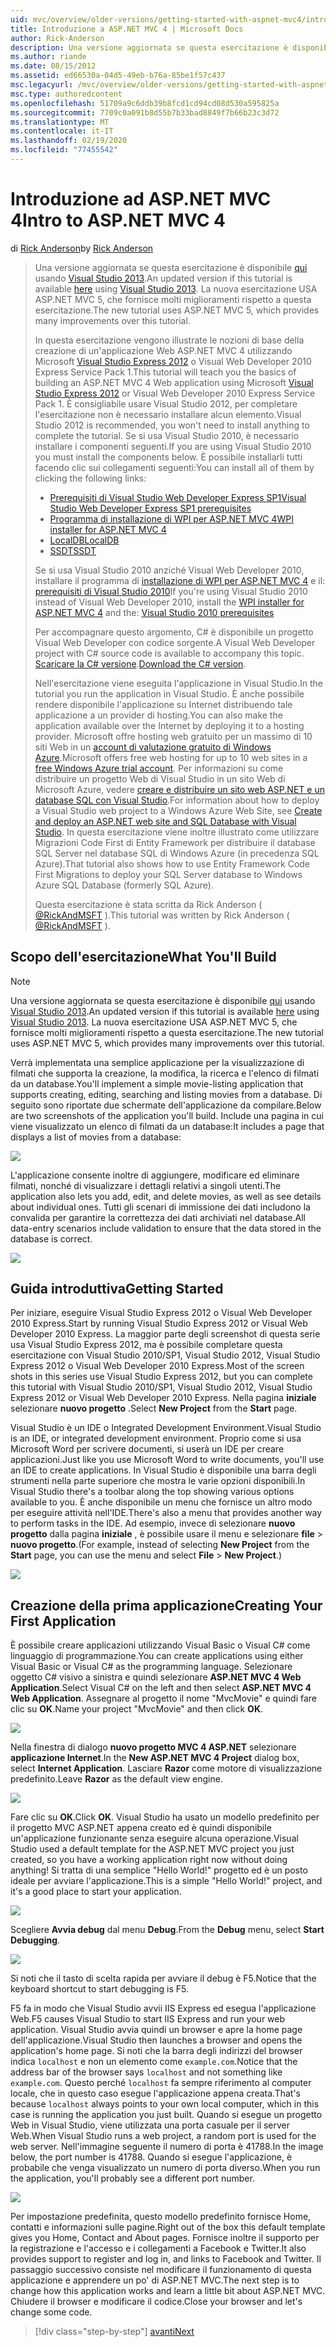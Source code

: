 ```yaml
---
uid: mvc/overview/older-versions/getting-started-with-aspnet-mvc4/intro-to-aspnet-mvc-4
title: Introduzione a ASP.NET MVC 4 | Microsoft Docs
author: Rick-Anderson
description: Una versione aggiornata se questa esercitazione è disponibile qui usando Visual Studio 2013. La nuova esercitazione USA ASP.NET MVC 5, che fornisce molti miglioramenti rispetto a t...
ms.author: riande
ms.date: 08/15/2012
ms.assetid: ed66530a-04d5-49eb-b76a-85be1f57c437
msc.legacyurl: /mvc/overview/older-versions/getting-started-with-aspnet-mvc4/intro-to-aspnet-mvc-4
msc.type: authoredcontent
ms.openlocfilehash: 51709a9c6ddb39b8fcd1cd94cd08d530a595825a
ms.sourcegitcommit: 7709c0a091b8d55b7b33bad8849f7b66b23c3d72
ms.translationtype: MT
ms.contentlocale: it-IT
ms.lasthandoff: 02/19/2020
ms.locfileid: "77455542"
---
```

# <a name="intro-to-aspnet-mvc-4"></a><span data-ttu-id="348ed-104">Introduzione ad ASP.NET MVC 4</span><span class="sxs-lookup"><span data-stu-id="348ed-104">Intro to ASP.NET MVC 4</span></span>

<span data-ttu-id="348ed-105">di [Rick Anderson](https://twitter.com/RickAndMSFT)</span><span class="sxs-lookup"><span data-stu-id="348ed-105">by [Rick Anderson](https://twitter.com/RickAndMSFT)</span></span>

> <span data-ttu-id="348ed-106">Una versione aggiornata se questa esercitazione è disponibile [qui](../../getting-started/introduction/getting-started.md) usando [Visual Studio 2013](https://my.visualstudio.com/Downloads?q=visual%20studio%202013).</span><span class="sxs-lookup"><span data-stu-id="348ed-106">An updated version if this tutorial is available [here](../../getting-started/introduction/getting-started.md) using [Visual Studio 2013](https://my.visualstudio.com/Downloads?q=visual%20studio%202013).</span></span> <span data-ttu-id="348ed-107">La nuova esercitazione USA ASP.NET MVC 5, che fornisce molti miglioramenti rispetto a questa esercitazione.</span><span class="sxs-lookup"><span data-stu-id="348ed-107">The new tutorial uses ASP.NET MVC 5, which provides many improvements over this tutorial.</span></span>
>
> <span data-ttu-id="348ed-108">In questa esercitazione vengono illustrate le nozioni di base della creazione di un'applicazione Web ASP.NET MVC 4 utilizzando Microsoft [Visual Studio Express 2012](https://www.microsoft.com/visualstudio/11/products/express) o Visual Web Developer 2010 Express Service Pack 1.</span><span class="sxs-lookup"><span data-stu-id="348ed-108">This tutorial will teach you the basics of building an ASP.NET MVC 4 Web application using Microsoft [Visual Studio Express 2012](https://www.microsoft.com/visualstudio/11/products/express) or Visual Web Developer 2010 Express Service Pack 1.</span></span> <span data-ttu-id="348ed-109">È consigliabile usare Visual Studio 2012, per completare l'esercitazione non è necessario installare alcun elemento.</span><span class="sxs-lookup"><span data-stu-id="348ed-109">Visual Studio 2012 is recommended, you won't need to install anything to complete the tutorial.</span></span> <span data-ttu-id="348ed-110">Se si usa Visual Studio 2010, è necessario installare i componenti seguenti.</span><span class="sxs-lookup"><span data-stu-id="348ed-110">If you are using Visual Studio 2010 you must install the components below.</span></span> <span data-ttu-id="348ed-111">È possibile installarli tutti facendo clic sui collegamenti seguenti:</span><span class="sxs-lookup"><span data-stu-id="348ed-111">You can install all of them by clicking the following links:</span></span>
>
> - [<span data-ttu-id="348ed-112">Prerequisiti di Visual Studio Web Developer Express SP1</span><span class="sxs-lookup"><span data-stu-id="348ed-112">Visual Studio Web Developer Express SP1 prerequisites</span></span>](https://www.microsoft.com/web/gallery/install.aspx?appid=VWD2010SP1Pack)
> - [<span data-ttu-id="348ed-113">Programma di installazione di WPI per ASP.NET MVC 4</span><span class="sxs-lookup"><span data-stu-id="348ed-113">WPI installer for ASP.NET MVC 4</span></span>](https://go.microsoft.com/fwlink/?LinkId=243392)
> - [<span data-ttu-id="348ed-114">LocalDB</span><span class="sxs-lookup"><span data-stu-id="348ed-114">LocalDB</span></span>](https://www.microsoft.com/web/gallery/install.aspx?appid=SQLLocalDBOnly_11_0)
> - [<span data-ttu-id="348ed-115">SSDT</span><span class="sxs-lookup"><span data-stu-id="348ed-115">SSDT</span></span>](https://blogs.msdn.com/b/rickandy/archive/2012/08/02/installing-and-using-sql-server-data-tools-ssdt-on-visual-studio-2010-and-vwd.aspx)
>
> <span data-ttu-id="348ed-116">Se si usa Visual Studio 2010 anziché Visual Web Developer 2010, installare il programma di [installazione di WPI per ASP.NET MVC 4](https://go.microsoft.com/fwlink/?LinkId=243392) e il: [prerequisiti di Visual Studio 2010](https://www.microsoft.com/web/gallery/install.aspx?appsxml=&amp;appid=VS2010SP1Pack)</span><span class="sxs-lookup"><span data-stu-id="348ed-116">If you're using Visual Studio 2010 instead of Visual Web Developer 2010, install the [WPI installer for ASP.NET MVC 4](https://go.microsoft.com/fwlink/?LinkId=243392) and the: [Visual Studio 2010 prerequisites](https://www.microsoft.com/web/gallery/install.aspx?appsxml=&amp;appid=VS2010SP1Pack)</span></span>
>
> <span data-ttu-id="348ed-117">Per accompagnare questo argomento, C# è disponibile un progetto Visual Web Developer con codice sorgente.</span><span class="sxs-lookup"><span data-stu-id="348ed-117">A Visual Web Developer project with C# source code is available to accompany this topic.</span></span> <span data-ttu-id="348ed-118">[Scaricare la C# versione](https://code.msdn.microsoft.com/Intro-to-ASPNET-MVC-4-61d0219d/file/114480/1/MvcMovie.zip).</span><span class="sxs-lookup"><span data-stu-id="348ed-118">[Download the C# version](https://code.msdn.microsoft.com/Intro-to-ASPNET-MVC-4-61d0219d/file/114480/1/MvcMovie.zip).</span></span>
>
> <span data-ttu-id="348ed-119">Nell'esercitazione viene eseguita l'applicazione in Visual Studio.</span><span class="sxs-lookup"><span data-stu-id="348ed-119">In the tutorial you run the application in Visual Studio.</span></span> <span data-ttu-id="348ed-120">È anche possibile rendere disponibile l'applicazione su Internet distribuendo tale applicazione a un provider di hosting.</span><span class="sxs-lookup"><span data-stu-id="348ed-120">You can also make the application available over the Internet by deploying it to a hosting provider.</span></span> <span data-ttu-id="348ed-121">Microsoft offre hosting web gratuito per un massimo di 10 siti Web in un [account di valutazione gratuito di Windows Azure](https://www.windowsazure.com/pricing/free-trial/?WT.mc_id=A443DD604).</span><span class="sxs-lookup"><span data-stu-id="348ed-121">Microsoft offers free web hosting for up to 10 web sites in a [free Windows Azure trial account](https://www.windowsazure.com/pricing/free-trial/?WT.mc_id=A443DD604).</span></span> <span data-ttu-id="348ed-122">Per informazioni su come distribuire un progetto Web di Visual Studio in un sito Web di Microsoft Azure, vedere [creare e distribuire un sito web ASP.NET e un database SQL con Visual Studio](https://docs.microsoft.com/dotnet/azure/).</span><span class="sxs-lookup"><span data-stu-id="348ed-122">For information about how to deploy a Visual Studio web project to a Windows Azure Web Site, see [Create and deploy an ASP.NET web site and SQL Database with Visual Studio](https://docs.microsoft.com/dotnet/azure/).</span></span> <span data-ttu-id="348ed-123">In questa esercitazione viene inoltre illustrato come utilizzare Migrazioni Code First di Entity Framework per distribuire il database SQL Server nel database SQL di Windows Azure (in precedenza SQL Azure).</span><span class="sxs-lookup"><span data-stu-id="348ed-123">That tutorial also shows how to use Entity Framework Code First Migrations to deploy your SQL Server database to Windows Azure SQL Database (formerly SQL Azure).</span></span>
>
> <span data-ttu-id="348ed-124">Questa esercitazione è stata scritta da Rick Anderson ( [@RickAndMSFT](https://twitter.com/#!/RickAndMSFT) ).</span><span class="sxs-lookup"><span data-stu-id="348ed-124">This tutorial was written by Rick Anderson ( [@RickAndMSFT](https://twitter.com/#!/RickAndMSFT) ).</span></span>

## <a name="what-youll-build"></a><span data-ttu-id="348ed-125">Scopo dell'esercitazione</span><span class="sxs-lookup"><span data-stu-id="348ed-125">What You'll Build</span></span>

> [!NOTE]
> <span data-ttu-id="348ed-126">Una versione aggiornata se questa esercitazione è disponibile [qui](../../getting-started/introduction/getting-started.md) usando [Visual Studio 2013](https://my.visualstudio.com/Downloads?q=visual%20studio%202013).</span><span class="sxs-lookup"><span data-stu-id="348ed-126">An updated version if this tutorial is available [here](../../getting-started/introduction/getting-started.md) using [Visual Studio 2013](https://my.visualstudio.com/Downloads?q=visual%20studio%202013).</span></span> <span data-ttu-id="348ed-127">La nuova esercitazione USA ASP.NET MVC 5, che fornisce molti miglioramenti rispetto a questa esercitazione.</span><span class="sxs-lookup"><span data-stu-id="348ed-127">The new tutorial uses ASP.NET MVC 5, which provides many improvements over this tutorial.</span></span>

<span data-ttu-id="348ed-128">Verrà implementata una semplice applicazione per la visualizzazione di filmati che supporta la creazione, la modifica, la ricerca e l'elenco di filmati da un database.</span><span class="sxs-lookup"><span data-stu-id="348ed-128">You'll implement a simple movie-listing application that supports creating, editing, searching and listing movies from a database.</span></span> <span data-ttu-id="348ed-129">Di seguito sono riportate due schermate dell'applicazione da compilare.</span><span class="sxs-lookup"><span data-stu-id="348ed-129">Below are two screenshots of the application you'll build.</span></span> <span data-ttu-id="348ed-130">Include una pagina in cui viene visualizzato un elenco di filmati da un database:</span><span class="sxs-lookup"><span data-stu-id="348ed-130">It includes a page that displays a list of movies from a database:</span></span>

![](intro-to-aspnet-mvc-4/_static/image1.png)

<span data-ttu-id="348ed-131">L'applicazione consente inoltre di aggiungere, modificare ed eliminare filmati, nonché di visualizzare i dettagli relativi a singoli utenti.</span><span class="sxs-lookup"><span data-stu-id="348ed-131">The application also lets you add, edit, and delete movies, as well as see details about individual ones.</span></span> <span data-ttu-id="348ed-132">Tutti gli scenari di immissione dei dati includono la convalida per garantire la correttezza dei dati archiviati nel database.</span><span class="sxs-lookup"><span data-stu-id="348ed-132">All data-entry scenarios include validation to ensure that the data stored in the database is correct.</span></span>

![](intro-to-aspnet-mvc-4/_static/image2.png)

## <a name="getting-started"></a><span data-ttu-id="348ed-133">Guida introduttiva</span><span class="sxs-lookup"><span data-stu-id="348ed-133">Getting Started</span></span>

<span data-ttu-id="348ed-134">Per iniziare, eseguire Visual Studio Express 2012 o Visual Web Developer 2010 Express.</span><span class="sxs-lookup"><span data-stu-id="348ed-134">Start by running Visual Studio Express 2012 or Visual Web Developer 2010 Express.</span></span> <span data-ttu-id="348ed-135">La maggior parte degli screenshot di questa serie usa Visual Studio Express 2012, ma è possibile completare questa esercitazione con Visual Studio 2010/SP1, Visual Studio 2012, Visual Studio Express 2012 o Visual Web Developer 2010 Express.</span><span class="sxs-lookup"><span data-stu-id="348ed-135">Most of the screen shots in this series use Visual Studio Express 2012, but you can complete this tutorial with Visual Studio 2010/SP1, Visual Studio 2012, Visual Studio Express 2012 or Visual Web Developer 2010 Express.</span></span> <span data-ttu-id="348ed-136">Nella pagina **iniziale** selezionare **nuovo progetto** .</span><span class="sxs-lookup"><span data-stu-id="348ed-136">Select **New Project** from the **Start** page.</span></span>

<span data-ttu-id="348ed-137">Visual Studio è un IDE o Integrated Development Environment.</span><span class="sxs-lookup"><span data-stu-id="348ed-137">Visual Studio is an IDE, or integrated development environment.</span></span> <span data-ttu-id="348ed-138">Proprio come si usa Microsoft Word per scrivere documenti, si userà un IDE per creare applicazioni.</span><span class="sxs-lookup"><span data-stu-id="348ed-138">Just like you use Microsoft Word to write documents, you'll use an IDE to create applications.</span></span> <span data-ttu-id="348ed-139">In Visual Studio è disponibile una barra degli strumenti nella parte superiore che mostra le varie opzioni disponibili.</span><span class="sxs-lookup"><span data-stu-id="348ed-139">In Visual Studio there's a toolbar along the top showing various options available to you.</span></span> <span data-ttu-id="348ed-140">È anche disponibile un menu che fornisce un altro modo per eseguire attività nell'IDE.</span><span class="sxs-lookup"><span data-stu-id="348ed-140">There's also a menu that provides another way to perform tasks in the IDE.</span></span> <span data-ttu-id="348ed-141">Ad esempio, invece di selezionare **nuovo progetto** dalla pagina **iniziale** , è possibile usare il menu e selezionare **file** &gt; **nuovo progetto**.</span><span class="sxs-lookup"><span data-stu-id="348ed-141">(For example, instead of selecting **New Project** from the **Start** page, you can use the menu and select **File** &gt; **New Project**.)</span></span>

![](intro-to-aspnet-mvc-4/_static/image3.png)

## <a name="creating-your-first-application"></a><span data-ttu-id="348ed-142">Creazione della prima applicazione</span><span class="sxs-lookup"><span data-stu-id="348ed-142">Creating Your First Application</span></span>

<span data-ttu-id="348ed-143">È possibile creare applicazioni utilizzando Visual Basic o Visual C# come linguaggio di programmazione.</span><span class="sxs-lookup"><span data-stu-id="348ed-143">You can create applications using either Visual Basic or Visual C# as the programming language.</span></span> <span data-ttu-id="348ed-144">Selezionare oggetto C# visivo a sinistra e quindi selezionare **ASP.NET MVC 4 Web Application**.</span><span class="sxs-lookup"><span data-stu-id="348ed-144">Select Visual C# on the left and then select **ASP.NET MVC 4 Web Application**.</span></span> <span data-ttu-id="348ed-145">Assegnare al progetto il nome &quot;MvcMovie&quot; e quindi fare clic su **OK**.</span><span class="sxs-lookup"><span data-stu-id="348ed-145">Name your project &quot;MvcMovie&quot; and then click **OK**.</span></span>

![](intro-to-aspnet-mvc-4/_static/image4.png)

<span data-ttu-id="348ed-146">Nella finestra di dialogo **nuovo progetto MVC 4 ASP.NET** selezionare **applicazione Internet**.</span><span class="sxs-lookup"><span data-stu-id="348ed-146">In the **New ASP.NET MVC 4 Project** dialog box, select **Internet Application**.</span></span> <span data-ttu-id="348ed-147">Lasciare **Razor** come motore di visualizzazione predefinito.</span><span class="sxs-lookup"><span data-stu-id="348ed-147">Leave **Razor** as the default view engine.</span></span>

![](intro-to-aspnet-mvc-4/_static/image5.png)

<span data-ttu-id="348ed-148">Fare clic su **OK**.</span><span class="sxs-lookup"><span data-stu-id="348ed-148">Click **OK**.</span></span> <span data-ttu-id="348ed-149">Visual Studio ha usato un modello predefinito per il progetto MVC ASP.NET appena creato ed è quindi disponibile un'applicazione funzionante senza eseguire alcuna operazione.</span><span class="sxs-lookup"><span data-stu-id="348ed-149">Visual Studio used a default template for the ASP.NET MVC project you just created, so you have a working application right now without doing anything!</span></span> <span data-ttu-id="348ed-150">Si tratta di una semplice &quot;Hello World!&quot; progetto ed è un posto ideale per avviare l'applicazione.</span><span class="sxs-lookup"><span data-stu-id="348ed-150">This is a simple &quot;Hello World!&quot; project, and it's a good place to start your application.</span></span>

![](intro-to-aspnet-mvc-4/_static/image6.png)

<span data-ttu-id="348ed-151">Scegliere **Avvia debug** dal menu **Debug**.</span><span class="sxs-lookup"><span data-stu-id="348ed-151">From the **Debug** menu, select **Start Debugging**.</span></span>

![](intro-to-aspnet-mvc-4/_static/image7.png)

<span data-ttu-id="348ed-152">Si noti che il tasto di scelta rapida per avviare il debug è F5.</span><span class="sxs-lookup"><span data-stu-id="348ed-152">Notice that the keyboard shortcut to start debugging is F5.</span></span>

<span data-ttu-id="348ed-153">F5 fa in modo che Visual Studio avvii IIS Express ed esegua l'applicazione Web.</span><span class="sxs-lookup"><span data-stu-id="348ed-153">F5 causes Visual Studio to start IIS Express and run your web application.</span></span> <span data-ttu-id="348ed-154">Visual Studio avvia quindi un browser e apre la home page dell'applicazione.</span><span class="sxs-lookup"><span data-stu-id="348ed-154">Visual Studio then launches a browser and opens the application's home page.</span></span> <span data-ttu-id="348ed-155">Si noti che la barra degli indirizzi del browser indica `localhost` e non un elemento come `example.com`.</span><span class="sxs-lookup"><span data-stu-id="348ed-155">Notice that the address bar of the browser says `localhost` and not something like `example.com`.</span></span> <span data-ttu-id="348ed-156">Questo perché `localhost` fa sempre riferimento al computer locale, che in questo caso esegue l'applicazione appena creata.</span><span class="sxs-lookup"><span data-stu-id="348ed-156">That's because `localhost` always points to your own local computer, which in this case is running the application you just built.</span></span> <span data-ttu-id="348ed-157">Quando si esegue un progetto Web in Visual Studio, viene utilizzata una porta casuale per il server Web.</span><span class="sxs-lookup"><span data-stu-id="348ed-157">When Visual Studio runs a web project, a random port is used for the web server.</span></span> <span data-ttu-id="348ed-158">Nell'immagine seguente il numero di porta è 41788.</span><span class="sxs-lookup"><span data-stu-id="348ed-158">In the image below, the port number is 41788.</span></span> <span data-ttu-id="348ed-159">Quando si esegue l'applicazione, è probabile che venga visualizzato un numero di porta diverso.</span><span class="sxs-lookup"><span data-stu-id="348ed-159">When you run the application, you'll probably see a different port number.</span></span>

![](intro-to-aspnet-mvc-4/_static/image8.png)

<span data-ttu-id="348ed-160">Per impostazione predefinita, questo modello predefinito fornisce Home, contatti e informazioni sulle pagine.</span><span class="sxs-lookup"><span data-stu-id="348ed-160">Right out of the box this default template gives you Home, Contact and About pages.</span></span> <span data-ttu-id="348ed-161">Fornisce inoltre il supporto per la registrazione e l'accesso e i collegamenti a Facebook e Twitter.</span><span class="sxs-lookup"><span data-stu-id="348ed-161">It also provides support to register and log in, and links to Facebook and Twitter.</span></span> <span data-ttu-id="348ed-162">Il passaggio successivo consiste nel modificare il funzionamento di questa applicazione e apprendere un po' di ASP.NET MVC.</span><span class="sxs-lookup"><span data-stu-id="348ed-162">The next step is to change how this application works and learn a little bit about ASP.NET MVC.</span></span> <span data-ttu-id="348ed-163">Chiudere il browser e modificare il codice.</span><span class="sxs-lookup"><span data-stu-id="348ed-163">Close your browser and let's change some code.</span></span>

> [!div class="step-by-step"]
> [<span data-ttu-id="348ed-164">avanti</span><span class="sxs-lookup"><span data-stu-id="348ed-164">Next</span></span>](adding-a-controller.md)
